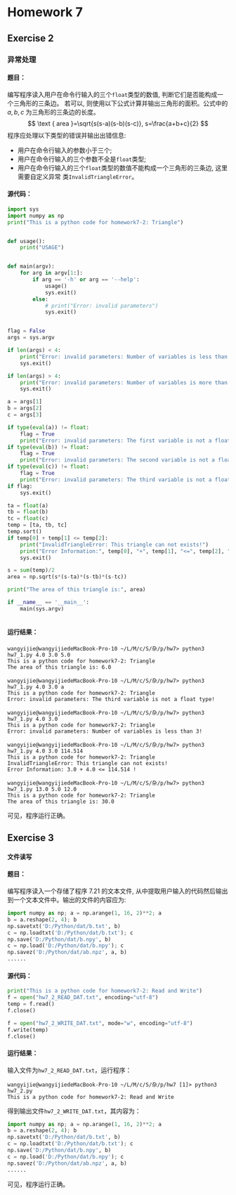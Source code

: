 # Homework 7

## Exercise 2

### 异常处理

#### 题目：

编写程序读入用户在命令行输入的三个`float`类型的数值, 判断它们是否能构成一个三角形的三条边。 若可以, 则使用以下公式计算并输出三角形的面积。公式中的 $a, b, c$ 为三角形的三条边的长度。
$$
\text { area }=\sqrt{s(s-a)(s-b)(s-c)}, s=\frac{a+b+c}{2}
$$
程序应处理以下类型的错误并输出出错信息:
- 用户在命令行输入的参数小于三个;
- 用户在命令行输入的三个参数不全是`float`类型;
- 用户在命令行输入的三个`float`类型的数值不能构成一个三角形的三条边, 这里需要自定义异常 类`InvalidTriangleError`。

#### 源代码：

```python
import sys
import numpy as np
print("This is a python code for homework7-2: Triangle")


def usage():
    print("USAGE")


def main(argv):
    for arg in argv[1:]:
        if arg == '-h' or arg == '--help':
            usage()
            sys.exit()
        else:
            # print("Error: invalid parameters")
            sys.exit()


flag = False
args = sys.argv

if len(args) < 4:
    print("Error: invalid parameters: Number of variables is less than 3!")
    sys.exit()

if len(args) > 4:
    print("Error: invalid parameters: Number of variables is more than 3!")
    sys.exit()

a = args[1]
b = args[2]
c = args[3]

if type(eval(a)) != float:
    flag = True
    print("Error: invalid parameters: The first variable is not a float type!")
if type(eval(b)) != float:
    flag = True
    print("Error: invalid parameters: The second variable is not a float type!")
if type(eval(c)) != float:
    flag = True
    print("Error: invalid parameters: The third variable is not a float type!")
if flag:
    sys.exit()

ta = float(a)
tb = float(b)
tc = float(c)
temp = [ta, tb, tc]
temp.sort()
if temp[0] + temp[1] <= temp[2]:
    print("InvalidTriangleError: This triangle can not exists!")
    print("Error Information:", temp[0], "+", temp[1], "<=", temp[2], "!")
    sys.exit()

s = sum(temp)/2
area = np.sqrt(s*(s-ta)*(s-tb)*(s-tc))

print("The area of this triangle is:", area)

if __name__ == '__main__':
    main(sys.argv)
    
```

#### 运行结果：

```terminal
wangyijie@wangyijiedeMacBook-Pro-10 ~/L/M/c/S/杂/p/hw7> python3 hw7_1.py 4.0 3.0 5.0
This is a python code for homework7-2: Triangle
The area of this triangle is: 6.0

wangyijie@wangyijiedeMacBook-Pro-10 ~/L/M/c/S/杂/p/hw7> python3 hw7_1.py 4.0 3.0 a
This is a python code for homework7-2: Triangle
Error: invalid parameters: The third variable is not a float type!

wangyijie@wangyijiedeMacBook-Pro-10 ~/L/M/c/S/杂/p/hw7> python3 hw7_1.py 4.0 3.0
This is a python code for homework7-2: Triangle
Error: invalid parameters: Number of variables is less than 3!

wangyijie@wangyijiedeMacBook-Pro-10 ~/L/M/c/S/杂/p/hw7> python3 hw7_1.py 4.0 3.0 114.514
This is a python code for homework7-2: Triangle
InvalidTriangleError: This triangle can not exists!
Error Information: 3.0 + 4.0 <= 114.514 !

wangyijie@wangyijiedeMacBook-Pro-10 ~/L/M/c/S/杂/p/hw7> python3 hw7_1.py 13.0 5.0 12.0
This is a python code for homework7-2: Triangle
The area of this triangle is: 30.0
```

可见，程序运行正确。

## Exercise 3

#### 文件读写

#### 题目：

编写程序读入一个存储了程序 7.21 的文本文件, 从中提取用户输入的代码然后输出到一个文本文件中。输出的文件的内容应为:

```python
import numpy as np; a = np.arange(1, 16, 2)**2; a
b = a.reshape(2, 4); b
np.savetxt('D:/Python/dat/b.txt', b)
c = np.loadtxt('D:/Python/dat/b.txt'); c
np.save('D:/Python/dat/b.npy', b)
c = np.load('D:/Python/dat/b.npy'); c
np.savez('D:/Python/dat/ab.npz', a, b)
......
```

#### 源代码：

```python
print("This is a python code for homework7-2: Read and Write")
f = open("hw7_2_READ_DAT.txt", encoding="utf-8")
temp = f.read()
f.close()

f = open("hw7_2_WRITE_DAT.txt", mode="w", encoding="utf-8")
f.write(temp)
f.close()
```

#### 运行结果：

输入文件为`hw7_2_READ_DAT.txt`，运行程序：

```terminal
wangyijie@wangyijiedeMacBook-Pro-10 ~/L/M/c/S/杂/p/hw7 [1]> python3 hw7_2.py
This is a python code for homework7-2: Read and Write
```

得到输出文件`hw7_2_WRITE_DAT.txt`，其内容为：

```python
import numpy as np; a = np.arange(1, 16, 2)**2; a
b = a.reshape(2, 4); b
np.savetxt('D:/Python/dat/b.txt', b)
c = np.loadtxt('D:/Python/dat/b.txt'); c
np.save('D:/Python/dat/b.npy', b)
c = np.load('D:/Python/dat/b.npy'); c
np.savez('D:/Python/dat/ab.npz', a, b)
......
```

可见，程序运行正确。